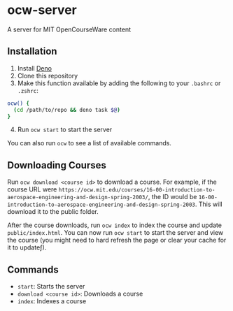 # ocw-server

A server for MIT OpenCourseWare content

## Installation

1. Install [Deno](https://deno.com)
2. Clone this repository
3. Make this function available by adding the following to your `.bashrc` or `.zshrc`:

```bash
ocw() {
  (cd /path/to/repo && deno task $@)
}
```

4. Run `ocw start` to start the server

You can also run `ocw` to see a list of available commands.

## Downloading Courses

Run `ocw download <course id>` to download a course. For example, if the course URL were `https://ocw.mit.edu/courses/16-00-introduction-to-aerospace-engineering-and-design-spring-2003/`, the ID would be `16-00-introduction-to-aerospace-engineering-and-design-spring-2003`. This will download it to the public folder.

After the course downloads, run `ocw index` to index the course and update `public/index.html`. You can now run `ocw start` to start the server and view the course (you might need to hard refresh the page or clear your cache for it to updateƒ).

## Commands

- `start`: Starts the server
- `download <course id>`: Downloads a course
- `index`: Indexes a course
